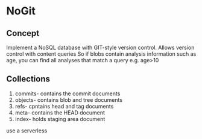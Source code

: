 NoGit
======

Concept
----------

Implement a NoSQL database with GIT-style version control. Allows version control with content queries
So if blobs contain analysis information such as age, you can find all analyses that match a query e.g. age>10


Collections
------------
1. commits- contains the commit documents
2. objects- contains blob and tree documents
3. refs- cpntains head and tag documents
4. meta- contains the HEAD document
5. index- holds staging area document


use a serverless